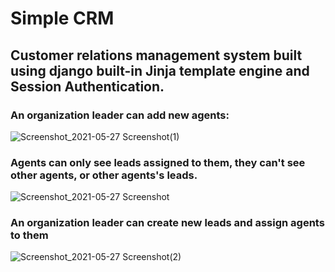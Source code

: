 # Simple CRM
## Customer relations management system built using django built-in Jinja template engine and Session Authentication. 
### An organization leader can add new agents:

![Screenshot_2021-05-27 Screenshot(1)](https://user-images.githubusercontent.com/25168308/119768211-163a4e80-beda-11eb-9796-f1b748ad5719.png)

### Agents can only see leads assigned to them, they can't see other agents, or other agents's leads.

![Screenshot_2021-05-27 Screenshot](https://user-images.githubusercontent.com/25168308/119768218-18041200-beda-11eb-9794-b235ffdeda4e.png)

### An organization leader can create new leads and assign agents to them

![Screenshot_2021-05-27 Screenshot(2)](https://user-images.githubusercontent.com/25168308/119768207-15092180-beda-11eb-8509-787989123f19.png)
